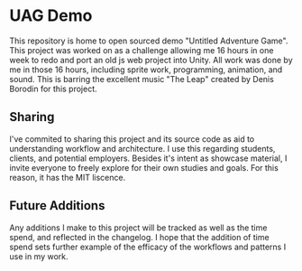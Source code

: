 # UAG Demo
This repository is home to open sourced demo "Untitled Adventure Game". This project was worked on as a challenge allowing me 16 hours in one week to redo and port an old js web project into Unity. All work was done by me in those 16 hours, including sprite work, programming, animation, and sound. This is barring the excellent music "The Leap" created by Denis Borodin for this project.

## Sharing
I've commited to sharing this project and its source code as aid to understanding workflow and architecture. I use this regarding students, clients, and potential employers. Besides it's intent as showcase material, I invite everyone to freely explore for their own studies and goals. For this reason, it has the MIT liscence.

## Future Additions
Any additions I make to this project will be tracked as well as the time spend, and reflected in the changelog. I hope that the addition of time spend sets further example of the efficacy of the workflows and patterns I use in my work.
